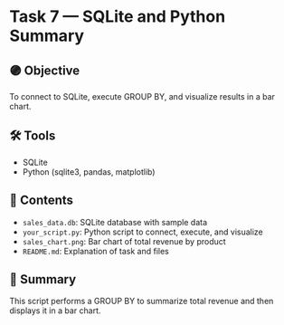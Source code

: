 # Task 7 — SQLite and Python Summary

## 🟣 Objective
To connect to SQLite, execute GROUP BY, and visualize results in a bar chart.

## 🛠 Tools
- SQLite
- Python (sqlite3, pandas, matplotlib)

## 📁 Contents
- `sales_data.db`: SQLite database with sample data
- `your_script.py`: Python script to connect, execute, and visualize
- `sales_chart.png`: Bar chart of total revenue by product
- `README.md`: Explanation of task and files

## 📝 Summary
This script performs a GROUP BY to summarize total revenue and then displays it in a bar chart.

